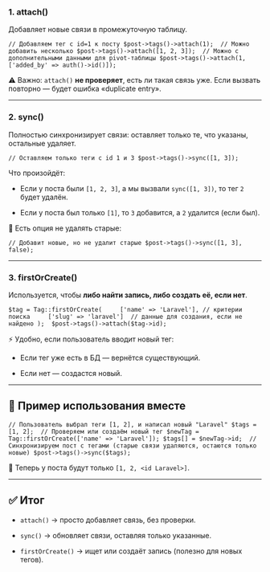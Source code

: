 ### 1. **attach()**

Добавляет новые связи в промежуточную таблицу.

`// Добавляем тег с id=1 к посту $post->tags()->attach(1);  // Можно добавить несколько $post->tags()->attach([1, 2, 3]);  // Можно с дополнительными данными для pivot-таблицы $post->tags()->attach(1, ['added_by' => auth()->id()]);`

⚠️ Важно: `attach()` **не проверяет**, есть ли такая связь уже. Если вызвать повторно — будет ошибка «duplicate entry».

---

### 2. **sync()**

Полностью синхронизирует связи: оставляет только те, что указаны, остальные удаляет.

`// Оставляем только теги с id 1 и 3 $post->tags()->sync([1, 3]);`

Что произойдёт:

- Если у поста были `[1, 2, 3]`, а мы вызвали `sync([1, 3])`, то тег `2` будет удалён.
    
- Если у поста был только `[1]`, то `3` добавится, а `2` удалится (если был).
    

🔹 Есть опция не удалять старые:

`// Добавит новые, но не удалит старые $post->tags()->sync([1, 3], false);`

---

### 3. **firstOrCreate()**

Используется, чтобы **либо найти запись, либо создать её, если нет**.

`$tag = Tag::firstOrCreate(     ['name' => 'Laravel'], // критерии поиска     ['slug' => 'laravel']  // данные для создания, если не найдено );  $post->tags()->attach($tag->id);`

⚡ Удобно, если пользователь вводит новый тег:

- Если тег уже есть в БД — вернётся существующий.
    
- Если нет — создастся новый.
    

---

## 📌 Пример использования вместе

`// Пользователь выбрал теги [1, 2], и написал новый "Laravel" $tags = [1, 2];  // Проверяем или создаём новый тег $newTag = Tag::firstOrCreate(['name' => 'Laravel']); $tags[] = $newTag->id;  // Синхронизируем пост с тегами (старые связи удаляются, остаются только новые) $post->tags()->sync($tags);`

🔹 Теперь у поста будут только `[1, 2, <id Laravel>]`.

---

## ✅ Итог

- `attach()` → просто добавляет связь, без проверки.
    
- `sync()` → обновляет связи, оставляя только указанные.
    
- `firstOrCreate()` → ищет или создаёт запись (полезно для новых тегов).